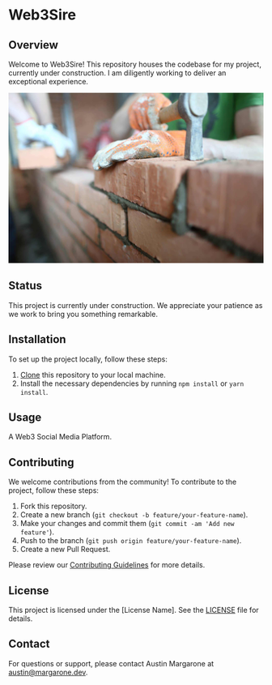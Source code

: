 # Web3Sire

## Overview

Welcome to Web3Sire! This repository houses the codebase for my project, currently under construction. I am diligently working to deliver an exceptional experience.

![Brick](brick.jpg)

## Status

This project is currently under construction. We appreciate your patience as we work to bring you something remarkable.

## Installation

To set up the project locally, follow these steps:

1. [Clone](https://help.github.com/en/github/creating-cloning-and-archiving-repositories/cloning-a-repository) this repository to your local machine.
2. Install the necessary dependencies by running `npm install` or `yarn install`.


## Usage

A Web3 Social Media Platform.

## Contributing

We welcome contributions from the community! To contribute to the project, follow these steps:

1. Fork this repository.
2. Create a new branch (`git checkout -b feature/your-feature-name`).
3. Make your changes and commit them (`git commit -am 'Add new feature'`).
4. Push to the branch (`git push origin feature/your-feature-name`).
5. Create a new Pull Request.

Please review our [Contributing Guidelines](CONTRIBUTING.md) for more details.

## License

This project is licensed under the [License Name]. See the [LICENSE](LICENSE) file for details.

## Contact

For questions or support, please contact Austin Margarone at austin@margarone.dev.
